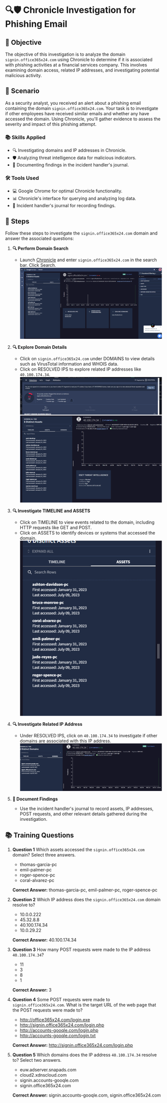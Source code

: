 # 🔍🛡️ Chronicle Investigation for Phishing Email

## 🎯 Objective
The objective of this investigation is to analyze the domain `signin.office365x24.com` using Chronicle to determine if it is associated with phishing activities at a financial services company. This involves examining domain access, related IP addresses, and investigating potential malicious activity.

## 📖 Scenario
As a security analyst, you received an alert about a phishing email containing the domain `signin.office365x24.com`. Your task is to investigate if other employees have received similar emails and whether any have accessed the domain. Using Chronicle, you'll gather evidence to assess the severity and impact of this phishing attempt.

### 📚 Skills Applied
- 🔍 Investigating domains and IP addresses in Chronicle.
- 🛡️ Analyzing threat intelligence data for malicious indicators.
- 📝 Documenting findings in the incident handler's journal.

### 🛠️ Tools Used
- 💻 Google Chrome for optimal Chronicle functionality.
- 📊 Chronicle's interface for querying and analyzing log data.
- 📝 Incident handler's journal for recording findings.

## 📝 Steps
Follow these steps to investigate the `signin.office365x24.com` domain and answer the associated questions:

1. **🔍 Perform Domain Search**
   - Launch [Chronicle](https://chronicle.security) and enter `signin.office365x24.com` in the search bar. Click Search.
   ![Step 1](1.png)

2. **🔍 Explore Domain Details**
   - Click on `signin.office365x24.com` under DOMAINS to view details such as VirusTotal information and WHOIS data.
   - Click on RESOLVED IPS to explore related IP addresses like `40.100.174.34`.
   ![Step 2.1](2.1.png)
   ![Step 2.2](2.2.png)

3. **🔍 Investigate TIMELINE and ASSETS**
   - Click on TIMELINE to view events related to the domain, including HTTP requests like GET and POST.
   - Click on ASSETS to identify devices or systems that accessed the domain.
   ![Step 3](3.png)

4. **🔍 Investigate Related IP Address**
   - Under RESOLVED IPS, click on `40.100.174.34` to investigate if other domains are associated with this IP address.
   ![Step 4](4.png)

5. **📝 Document Findings**
   - Use the incident handler's journal to record assets, IP addresses, POST requests, and other relevant details gathered during the investigation.

## 📚 Training Questions

1. **Question 1**
   Which assets accessed the `signin.office365x24.com` domain? Select three answers.
   - thomas-garcia-pc
   - emil-palmer-pc
   - roger-spence-pc
   - coral-alvarez-pc

   **Correct Answer:** thomas-garcia-pc, emil-palmer-pc, roger-spence-pc

2. **Question 2**
   Which IP address does the `signin.office365x24.com` domain resolve to?
   - 10.0.0.222
   - 45.32.8.8
   - 40.100.174.34
   - 10.0.29.22

   **Correct Answer:** 40.100.174.34

3. **Question 3**
   How many POST requests were made to the IP address `40.100.174.34`?
   - 11
   - 3
   - 8
   - 1

   **Correct Answer:** 3

4. **Question 4**
   Some POST requests were made to `signin.office365x24.com`. What is the target URL of the web page that the POST requests were made to?
   - http://office365x24.com/login.exe
   - http://signin.office365x24.com/login.php
   - http://accounts-gooqle.com/login.php
   - http://accounts-gooqle.com/login.txt

   **Correct Answer:** http://signin.office365x24.com/login.php

5. **Question 5**
   Which domains does the IP address `40.100.174.34` resolve to? Select two answers.
   - euw.adserver.snapads.com
   - cloud2.xdnscloud.com
   - signin.accounts-gooqle.com
   - signin.office365x24.com

   **Correct Answer:** signin.accounts-gooqle.com, signin.office365x24.com

